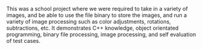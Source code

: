 This was a school project where we were required to take in a variety of images, and be able to use the file binary to store the images, and run a variety of image
processing such as color adjustments, rotations, subtractions, etc. It demonstrates C++ knowledge, object orientated programming, binary file processing, image processing,
and self evaluation of test cases.
